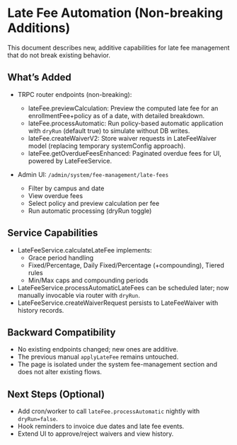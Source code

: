 # Late Fee Automation (Non-breaking Additions)

This document describes new, additive capabilities for late fee management that do not break existing behavior.

## What’s Added

- TRPC router endpoints (non-breaking):
  - lateFee.previewCalculation: Preview the computed late fee for an enrollmentFee+policy as of a date, with detailed breakdown.
  - lateFee.processAutomatic: Run policy-based automatic application with `dryRun` (default true) to simulate without DB writes.
  - lateFee.createWaiverV2: Store waiver requests in LateFeeWaiver model (replacing temporary systemConfig approach).
  - lateFee.getOverdueFeesEnhanced: Paginated overdue fees for UI, powered by LateFeeService.

- Admin UI: `/admin/system/fee-management/late-fees`
  - Filter by campus and date
  - View overdue fees
  - Select policy and preview calculation per fee
  - Run automatic processing (dryRun toggle)

## Service Capabilities

- LateFeeService.calculateLateFee implements:
  - Grace period handling
  - Fixed/Percentage, Daily Fixed/Percentage (+compounding), Tiered rules
  - Min/Max caps and compounding periods
- LateFeeService.processAutomaticLateFees can be scheduled later; now manually invocable via router with `dryRun`.
- LateFeeService.createWaiverRequest persists to LateFeeWaiver with history records.

## Backward Compatibility

- No existing endpoints changed; new ones are additive.
- The previous manual `applyLateFee` remains untouched.
- The page is isolated under the system fee-management section and does not alter existing flows.

## Next Steps (Optional)

- Add cron/worker to call `lateFee.processAutomatic` nightly with `dryRun=false`.
- Hook reminders to invoice due dates and late fee events.
- Extend UI to approve/reject waivers and view history.

